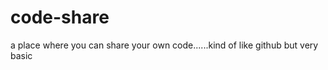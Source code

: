 code-share
==========

a place where you can share your own code......kind of like github but very basic
